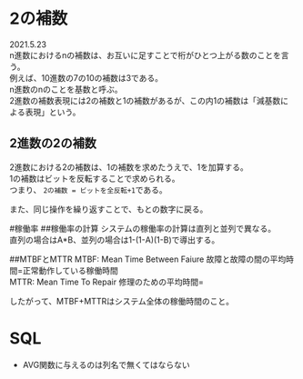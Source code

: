 # 2の補数  
2021.5.23  
n進数におけるnの補数は、お互いに足すことで桁がひとつ上がる数のことを言う。  
例えば、10進数の7の10の補数は3である。  
n進数のnのことを基数と呼ぶ。   
2進数の補数表現には2の補数と1の補数があるが、この内1の補数は「減基数による表現」という。  
  
## 2進数の2の補数  
2進数における2の補数は、1の補数を求めたうえで、1を加算する。  
1の補数はビットを反転することで求められる。  
つまり、  `2の補数 = ビットを全反転+1`である。  
  
また、同じ操作を繰り返すことで、もとの数字に戻る。  
  
#稼働率
##稼働率の計算
システムの稼働率の計算は直列と並列で異なる。  
直列の場合はA*B、並列の場合は1-(1-A)(1-B)で導出する。  
  
##MTBFとMTTR
MTBF: Mean Time Between Faiure 故障と故障の間の平均時間=正常動作している稼働時間  
MTTR: Mean Time To Repair 修理のための平均時間=  
  
したがって、MTBF+MTTRはシステム全体の稼働時間のこと。
  
# SQL  
* AVG関数に与えるのは列名で無くてはならない  
